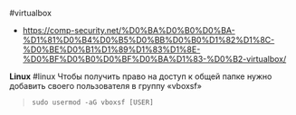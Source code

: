 #virtualbox
- https://comp-security.net/%D0%BA%D0%B0%D0%BA-%D1%81%D0%B4%D0%B5%D0%BB%D0%B0%D1%82%D1%8C-%D0%BE%D0%B1%D1%89%D1%83%D1%8E-%D0%BF%D0%B0%D0%BF%D0%BA%D1%83-%D0%B2-virtualbox/

**Linux**
#linux 
Чтобы получить право на доступ к общей папке нужно добавить своего пользователя в группу «vboxsf»
> `sudo usermod -aG vboxsf [USER]`

